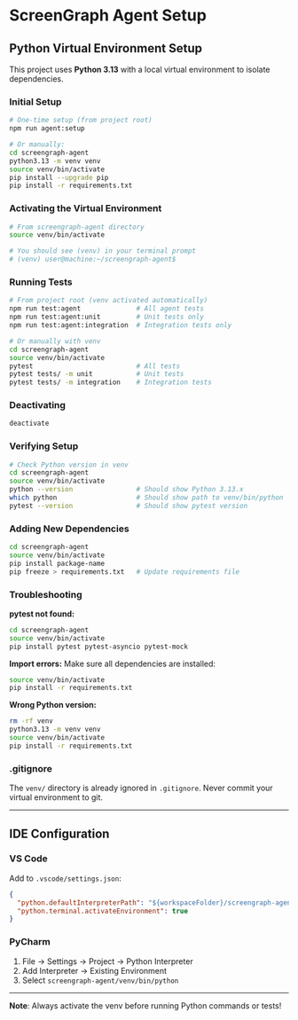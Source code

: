 # ScreenGraph Agent Setup

## Python Virtual Environment Setup

This project uses **Python 3.13** with a local virtual environment to isolate dependencies.

### Initial Setup

```bash
# One-time setup (from project root)
npm run agent:setup

# Or manually:
cd screengraph-agent
python3.13 -m venv venv
source venv/bin/activate
pip install --upgrade pip
pip install -r requirements.txt
```

### Activating the Virtual Environment

```bash
# From screengraph-agent directory
source venv/bin/activate

# You should see (venv) in your terminal prompt
# (venv) user@machine:~/screengraph-agent$
```

### Running Tests

```bash
# From project root (venv activated automatically)
npm run test:agent              # All agent tests
npm run test:agent:unit         # Unit tests only
npm run test:agent:integration  # Integration tests only

# Or manually with venv
cd screengraph-agent
source venv/bin/activate
pytest                          # All tests
pytest tests/ -m unit           # Unit tests
pytest tests/ -m integration    # Integration tests
```

### Deactivating

```bash
deactivate
```

### Verifying Setup

```bash
# Check Python version in venv
cd screengraph-agent
source venv/bin/activate
python --version                # Should show Python 3.13.x
which python                    # Should show path to venv/bin/python
pytest --version                # Should show pytest version
```

### Adding New Dependencies

```bash
cd screengraph-agent
source venv/bin/activate
pip install package-name
pip freeze > requirements.txt   # Update requirements file
```

### Troubleshooting

**pytest not found:**

```bash
cd screengraph-agent
source venv/bin/activate
pip install pytest pytest-asyncio pytest-mock
```

**Import errors:**
Make sure all dependencies are installed:

```bash
source venv/bin/activate
pip install -r requirements.txt
```

**Wrong Python version:**

```bash
rm -rf venv
python3.13 -m venv venv
source venv/bin/activate
pip install -r requirements.txt
```

### .gitignore

The `venv/` directory is already ignored in `.gitignore`. Never commit your virtual environment to git.

---

## IDE Configuration

### VS Code

Add to `.vscode/settings.json`:

```json
{
  "python.defaultInterpreterPath": "${workspaceFolder}/screengraph-agent/venv/bin/python",
  "python.terminal.activateEnvironment": true
}
```

### PyCharm

1. File → Settings → Project → Python Interpreter
2. Add Interpreter → Existing Environment
3. Select `screengraph-agent/venv/bin/python`

---

**Note**: Always activate the venv before running Python commands or tests!

